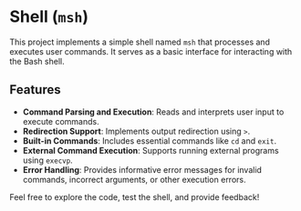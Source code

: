 # Shell (`msh`)

This project implements a simple shell named `msh` that processes and executes user commands. It serves as a basic interface for interacting with the Bash shell.

## Features
- **Command Parsing and Execution**: Reads and interprets user input to execute commands.
- **Redirection Support**: Implements output redirection using `>`.
- **Built-in Commands**: Includes essential commands like `cd` and `exit`.
- **External Command Execution**: Supports running external programs using `execvp`.
- **Error Handling**: Provides informative error messages for invalid commands, incorrect arguments, or other execution errors.

Feel free to explore the code, test the shell, and provide feedback!
